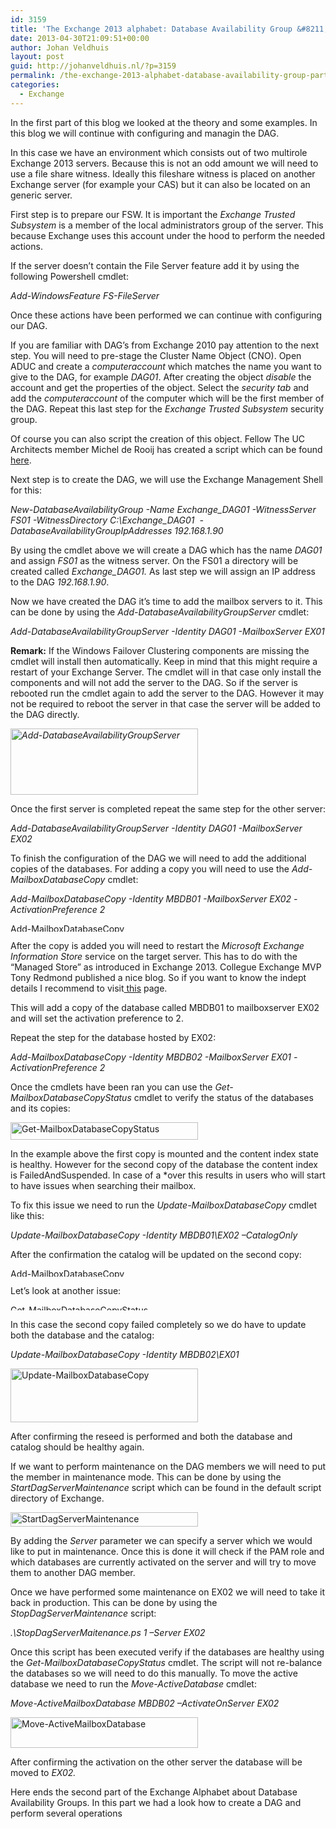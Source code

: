 ```yaml
---
id: 3159
title: 'The Exchange 2013 alphabet: Database Availability Group &#8211; part 2'
date: 2013-04-30T21:09:51+00:00
author: Johan Veldhuis
layout: post
guid: http://johanveldhuis.nl/?p=3159
permalink: /the-exchange-2013-alphabet-database-availability-group-part-2/
categories:
  - Exchange
---
```

In the first part of this blog we looked at the theory and some examples. In this blog we will continue with configuring and managin the DAG.

In this case we have an environment which consists out of two multirole Exchange 2013 servers. Because this is not an odd amount we will need to use a file share witness. Ideally this fileshare witness is placed on another Exchange server (for example your CAS) but it can also be located on an generic server.

First step is to prepare our FSW. It is important the _Exchange Trusted Subsystem_ is a member of the local administrators group of the server. This because Exchange uses this account under the hood to perform the needed actions.

If the server doesn’t contain the File Server feature add it by using the following Powershell cmdlet:

_Add-WindowsFeature FS-FileServer_

Once these actions have been performed we can continue with configuring our DAG.

If you are familiar with DAG’s from Exchange 2010 pay attention to the next step. You will need to pre-stage the Cluster Name Object (CNO). Open ADUC and create a _computeraccount_ which matches the name you want to give to the DAG, for example _DAG01_. After creating the object _disable_ the account and get the properties of the object. Select the _security tab_ and add the _computeraccount_ of the computer which will be the first member of the DAG. Repeat this last step for the _Exchange Trusted Subsystem_ security group.

Of course you can also script the creation of this object. Fellow The UC Architects member Michel de Rooij has created a script which can be found [here](http://eightwone.com/2012/12/20/cluster-name-object-pre-staging/).

Next step is to create the DAG, we will use the Exchange Management Shell for this:

_New-DatabaseAvailabilityGroup -Name Exchange\_DAG01 -WitnessServer FS01 -WitnessDirectory C:\Exchange\_DAG01  -DatabaseAvailabilityGroupIpAddresses 192.168.1.90_

By using the cmdlet above we will create a DAG which has the name _DAG01_ and assign _FS01_ as the witness server. On the FS01 a directory will be created called _Exchange_DAG01._ As last step we will assign an IP address to the DAG _192.168.1.90_.

Now we have created the DAG it’s time to add the mailbox servers to it. This can be done by using the _Add-DatabaseAvailabilityGroupServer_ cmdlet:

_Add-DatabaseAvailabilityGroupServer -Identity DAG01 -MailboxServer EX01_ 

**Remark:** If the Windows Failover Clustering components are missing the cmdlet will install then automatically. Keep in mind that this might require a restart of your Exchange Server. The cmdlet will in that case only install the components and will not add the server to the DAG. So if the server is rebooted run the cmdlet again to add the server to the DAG. However it may not be required to reboot the server in that case the server will be added to the DAG directly.

_[<img alt="Add-DatabaseAvailabilityGroupServer" src="https://i0.wp.com/johanveldhuis.nl/wp-content/uploads/2013/04/Add-DatabaseAvailabilityGroupServer-300x106.png?resize=300%2C106" width="300" height="106" data-recalc-dims="1" />](https://i0.wp.com/johanveldhuis.nl/wp-content/uploads/2013/04/Add-DatabaseAvailabilityGroupServer.png)_

Once the first server is completed repeat the same step for the other server:

_Add-DatabaseAvailabilityGroupServer -Identity DAG01 -MailboxServer EX02_

To finish the configuration of the DAG we will need to add the additional copies of the databases. For adding a copy you will need to use the _Add-MailboxDatabaseCopy_ cmdlet:

_Add-MailboxDatabaseCopy -Identity MBDB01 -MailboxServer EX02 -ActivationPreference 2_

[<img alt="Add-MailboxDatabaseCopy" src="https://i0.wp.com/johanveldhuis.nl/wp-content/uploads/2013/04/Add-MailboxDatabaseCopy-300x13.png?resize=300%2C13" width="300" height="13" data-recalc-dims="1" />](https://i1.wp.com/johanveldhuis.nl/wp-content/uploads/2013/04/Add-MailboxDatabaseCopy.png)

After the copy is added you will need to restart the _Microsoft Exchange Information Store_ service on the target server. This has to do with the &#8220;Managed Store&#8221; as introduced in Exchange 2013. Collegue Exchange MVP Tony Redmond published a nice blog. So if you want to know the indept details I recommend to visit[ this](http://windowsitpro.com/blog/why-exchange-2013-asks-you-restart-information-store-after-creating-new-database) page.

This will add a copy of the database called MBDB01 to mailboxserver EX02 and will set the activation preference to 2.

Repeat the step for the database hosted by EX02:

_Add-MailboxDatabaseCopy -Identity MBDB02 -MailboxServer EX01 -ActivationPreference 2_

Once the cmdlets have been ran you can use the _Get-MailboxDatabaseCopyStatus_ cmdlet to verify the status of the databases and its copies:

[<img alt="Get-MailboxDatabaseCopyStatus" src="https://i2.wp.com/johanveldhuis.nl/wp-content/uploads/2013/04/Get-MailboxDatabaseCopyStatus-300x28.png?resize=300%2C28" width="300" height="28" data-recalc-dims="1" />](https://i0.wp.com/johanveldhuis.nl/wp-content/uploads/2013/04/Get-MailboxDatabaseCopyStatus.png)

In the example above the first copy is mounted and the content index state is healthy. However for the second copy of the database the content index is FailedAndSuspended. In case of a *over this results in users who will start to have issues when searching their mailbox.

To fix this issue we need to run the _Update-MailboxDatabaseCopy_ cmdlet like this:

_Update-MailboxDatabaseCopy -Identity MBDB01\EX02 –CatalogOnly_

After the confirmation the catalog will be updated on the second copy:

[<img alt="Add-MailboxDatabaseCopy" src="https://i0.wp.com/johanveldhuis.nl/wp-content/uploads/2013/04/Add-MailboxDatabaseCopy-300x13.png?resize=300%2C13" width="300" height="13" data-recalc-dims="1" />](https://i1.wp.com/johanveldhuis.nl/wp-content/uploads/2013/04/Add-MailboxDatabaseCopy.png)

Let’s look at another issue:

[<img alt="Get-MailboxDatabaseCopyStatus" src="https://i0.wp.com/johanveldhuis.nl/wp-content/uploads/2013/04/Get-MailboxDatabaseCopyStatus-2-300x9.png?resize=300%2C9" width="300" height="9" data-recalc-dims="1" />](https://i1.wp.com/johanveldhuis.nl/wp-content/uploads/2013/04/Get-MailboxDatabaseCopyStatus-2.png)

In this case the second copy failed completely so we do have to update both the database and the catalog:

_Update-MailboxDatabaseCopy -Identity MBDB02\EX01_

[<img alt="Update-MailboxDatabaseCopy" src="https://i2.wp.com/johanveldhuis.nl/wp-content/uploads/2013/04/Update-MailboxDatabaseCopy-300x86.png?resize=300%2C86" width="300" height="86" data-recalc-dims="1" />](https://i2.wp.com/johanveldhuis.nl/wp-content/uploads/2013/04/Update-MailboxDatabaseCopy.png)

After confirming the reseed is performed and both the database and catalog should be healthy again.

If we want to perform maintenance on the DAG members we will need to put the member in maintenance mode. This can be done by using the _StartDagServerMaintenance_ script which can be found in the default script directory of Exchange.

[<img alt="StartDagServerMaintenance" src="https://i0.wp.com/johanveldhuis.nl/wp-content/uploads/2013/04/StartDagServerMaintenance-300x23.png?resize=300%2C23" width="300" height="23" data-recalc-dims="1" />](https://i2.wp.com/johanveldhuis.nl/wp-content/uploads/2013/04/StartDagServerMaintenance.png)

By adding the _Server_ parameter we can specify a server which we would like to put in maintenance. Once this is done it will check if the PAM role and which databases are currently activated on the server and will try to move them to another DAG member.

Once we have performed some maintenance on EX02 we will need to take it back in production. This can be done by using the _StopDagServerMaintenance_ script:

_.\StopDagServerMaitenance.ps 1 –Server EX02_

Once this script has been executed verify if the databases are healthy using the _Get-MailboxDatabaseCopyStatus_ cmdlet. The script will not re-balance the databases so we will need to do this manually. To move the active database we need to run the _Move-ActiveDatabase_ cmdlet:

_Move-ActiveMailboxDatabase MBDB02 –ActivateOnServer EX02_

[<img alt="Move-ActiveMailboxDatabase" src="https://i0.wp.com/johanveldhuis.nl/wp-content/uploads/2013/04/Move-ActiveMailboxDatabase-300x49.png?resize=300%2C49" width="300" height="49" data-recalc-dims="1" />](https://i0.wp.com/johanveldhuis.nl/wp-content/uploads/2013/04/Move-ActiveMailboxDatabase.png)

After confirming the activation on the other server the database will be moved to _EX02._

Here ends the second part of the Exchange Alphabet about Database Availability Groups. In this part we had a look how to create a DAG and perform several operations